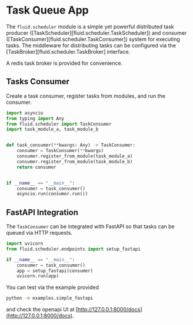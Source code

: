 # Task Queue App

The `fluid.scheduler` module is a simple yet powerful distributed task producer ([TaskScheduler][fluid.scheduler.TaskScheduler]) and consumer ([TaskConsumer][fluid.scheduler.TaskConsumer]) system for executing tasks.
The middleware for distributing tasks can be configured via the [TaskBroker][fluid.scheduler.TaskBroker] interface.

A redis task broker is provided for convenience.

## Tasks Consumer

Create a task consumer, register tasks from modules, and run the consumer.

```python
import asyncio
from typing import Any
from fluid.scheduler import TaskConsumer
import task_module_a, task_module_b


def task_consumer(**kwargs: Any) -> TaskConsumer:
    consumer = TaskConsumer(**kwargs)
    consumer.register_from_module(task_module_a)
    consumer.register_from_module(task_module_b)
    return consumer


if __name__ == "__main__":
    consumer = task_consumer()
    asyncio.run(consumer.run())
```

## FastAPI Integration

The `TaskConsumer` can be integrated with FastAPI so that
tasks can be queued via HTTP requests.

```python
import uvicorn
from fluid.scheduler.endpoints import setup_fastapi

if __name__ == "__main__":
    consumer = task_consumer()
    app = setup_fastapi(consumer)
    uvicorn.run(app)
```

You can test via the example provided

```bash
python -m examples.simple_fastapi
```

and check the openapi UI at [http://127.0.0.1:8000/docs](http://127.0.0.1:8000/docs).
